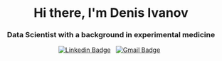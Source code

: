 <h1 align="center">Hi there, I'm Denis Ivanov</h1>

<h3 align="center">Data Scientist with a background in experimental medicine</h3>

<div align="center">

[![Linkedin Badge](https://img.shields.io/badge/LinkedIn-0077B5?style=flat&logo=linkedin&logoColor=white)](https://www.linkedin.com/in/denis-iv/)&nbsp;&nbsp;
[![Gmail Badge](https://img.shields.io/badge/Gmail-D14836?style=flat&logo=gmail&logoColor=white&link=mailto:denisliv13@gmail.com)](mailto:denisliv13@gmail.com)&nbsp;&nbsp;

</div>

